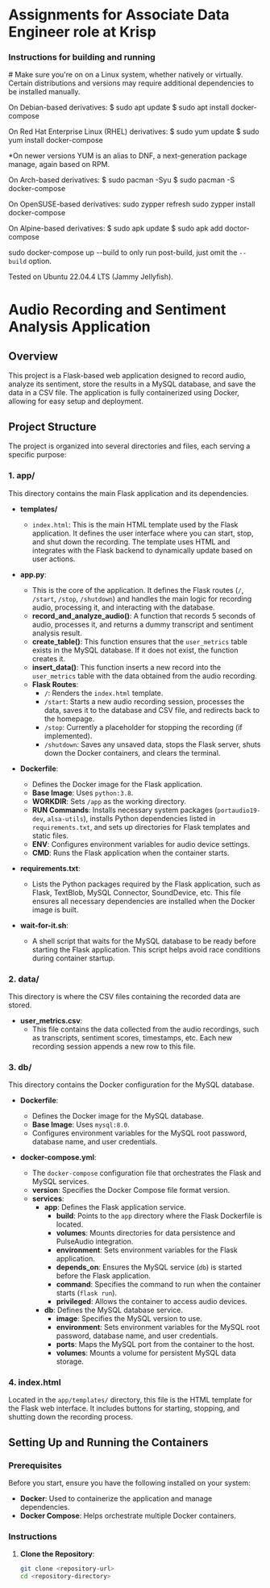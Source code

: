 # Assignments for Associate Data Engineer role at Krisp

### Instructions for building and running

\# Make sure you're on on a Linux system, whether natively or virtually. Certain distributions and versions may require additional dependencies to be installed manually.

On Debian-based derivatives:
$ sudo apt update
$ sudo apt install docker-compose

On Red Hat Enterprise Linux (RHEL) derivatives:
$ sudo yum update
$ sudo yum install docker-compose

*On newer versions YUM is an alias to DNF, a next-generation package manage, again based on RPM.

On Arch-based derivatives:
$ sudo pacman -Syu
$ sudo pacman -S docker-compose

On OpenSUSE-based derivatives:
sudo zypper refresh
sudo zypper install docker-compose

On Alpine-based derivatives:
$ sudo apk update
$ sudo apk add doctor-compose

sudo docker-compose up --build
to only run post-build, just omit the `--build` option.


Tested on Ubuntu 22.04.4 LTS (Jammy Jellyfish).


# Audio Recording and Sentiment Analysis Application

## Overview
This project is a Flask-based web application designed to record audio, analyze its sentiment, store the results in a MySQL database, and save the data in a CSV file. The application is fully containerized using Docker, allowing for easy setup and deployment. 

## Project Structure
The project is organized into several directories and files, each serving a specific purpose:

### 1. **app/**
This directory contains the main Flask application and its dependencies.

- **templates/**
  - `index.html`: This is the main HTML template used by the Flask application. It defines the user interface where you can start, stop, and shut down the recording. The template uses HTML and integrates with the Flask backend to dynamically update based on user actions.

- **app.py**: 
  - This is the core of the application. It defines the Flask routes (`/`, `/start`, `/stop`, `/shutdown`) and handles the main logic for recording audio, processing it, and interacting with the database.
  - **record_and_analyze_audio()**: A function that records 5 seconds of audio, processes it, and returns a dummy transcript and sentiment analysis result.
  - **create_table()**: This function ensures that the `user_metrics` table exists in the MySQL database. If it does not exist, the function creates it.
  - **insert_data()**: This function inserts a new record into the `user_metrics` table with the data obtained from the audio recording.
  - **Flask Routes**:
    - `/`: Renders the `index.html` template.
    - `/start`: Starts a new audio recording session, processes the data, saves it to the database and CSV file, and redirects back to the homepage.
    - `/stop`: Currently a placeholder for stopping the recording (if implemented).
    - `/shutdown`: Saves any unsaved data, stops the Flask server, shuts down the Docker containers, and clears the terminal.

- **Dockerfile**: 
  - Defines the Docker image for the Flask application. 
  - **Base Image**: Uses `python:3.8`.
  - **WORKDIR**: Sets `/app` as the working directory.
  - **RUN Commands**: Installs necessary system packages (`portaudio19-dev`, `alsa-utils`), installs Python dependencies listed in `requirements.txt`, and sets up directories for Flask templates and static files.
  - **ENV**: Configures environment variables for audio device settings.
  - **CMD**: Runs the Flask application when the container starts.

- **requirements.txt**: 
  - Lists the Python packages required by the Flask application, such as Flask, TextBlob, MySQL Connector, SoundDevice, etc. This file ensures all necessary dependencies are installed when the Docker image is built.

- **wait-for-it.sh**: 
  - A shell script that waits for the MySQL database to be ready before starting the Flask application. This script helps avoid race conditions during container startup.

### 2. **data/**
This directory is where the CSV files containing the recorded data are stored.

- **user_metrics.csv**: 
  - This file contains the data collected from the audio recordings, such as transcripts, sentiment scores, timestamps, etc. Each new recording session appends a new row to this file.

### 3. **db/**
This directory contains the Docker configuration for the MySQL database.

- **Dockerfile**:
  - Defines the Docker image for the MySQL database.
  - **Base Image**: Uses `mysql:8.0`.
  - Configures environment variables for the MySQL root password, database name, and user credentials.

- **docker-compose.yml**: 
  - The `docker-compose` configuration file that orchestrates the Flask and MySQL services.
  - **version**: Specifies the Docker Compose file format version.
  - **services**:
    - **app**: Defines the Flask application service.
      - **build**: Points to the `app` directory where the Flask Dockerfile is located.
      - **volumes**: Mounts directories for data persistence and PulseAudio integration.
      - **environment**: Sets environment variables for the Flask application.
      - **depends_on**: Ensures the MySQL service (`db`) is started before the Flask application.
      - **command**: Specifies the command to run when the container starts (`flask run`).
      - **privileged**: Allows the container to access audio devices.
    - **db**: Defines the MySQL database service.
      - **image**: Specifies the MySQL version to use.
      - **environment**: Sets environment variables for the MySQL root password, database name, and user credentials.
      - **ports**: Maps the MySQL port from the container to the host.
      - **volumes**: Mounts a volume for persistent MySQL data storage.

### 4. **index.html**
Located in the `app/templates/` directory, this file is the HTML template for the Flask web interface. It includes buttons for starting, stopping, and shutting down the recording process.

## Setting Up and Running the Containers

### Prerequisites
Before you start, ensure you have the following installed on your system:
- **Docker**: Used to containerize the application and manage dependencies.
- **Docker Compose**: Helps orchestrate multiple Docker containers.

### Instructions
1. **Clone the Repository**:
   ```bash
   git clone <repository-url>
   cd <repository-directory>
